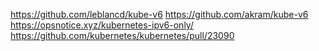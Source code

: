 https://github.com/leblancd/kube-v6
https://github.com/akram/kube-v6
https://opsnotice.xyz/kubernetes-ipv6-only/
https://github.com/kubernetes/kubernetes/pull/23090



